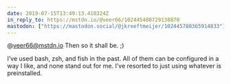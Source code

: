 ```yaml
---
date: 2019-07-15T13:49:13.410324Z
in_reply_to: https://mstdn.io/@veer66/102445480729138870
mastodon: ["https://mastodon.social/@jkreeftmeijer/102445780365914833"]
---
```

@veer66@mstdn.io Then so it shall be. ;)

I’ve used bash, zsh, and fish in the past. All of them can be configured in a way I like, and none stand out for me. I’ve resorted to just using whatever is preinstalled. 
